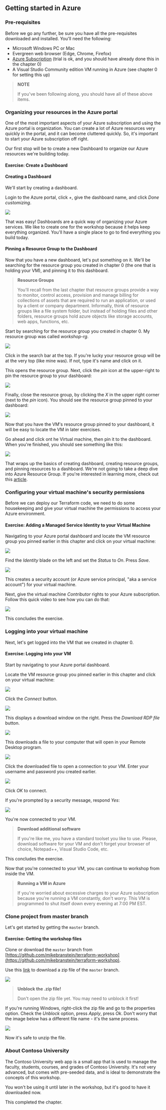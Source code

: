 ## Getting started in Azure

### Pre-requisites

Before we go any further, be sure you have all the pre-requisites downloaded and installed. You'll need the following:

* Microsoft Windows PC or Mac
* Evergreen web browser (Edge, Chrome, Firefox)
* [Azure Subscription](https://azure.microsoft.com) (trial is ok, and you should have already done this in the chapter 0)
* A Visual Studio Community edition VM running in Azure (see chapter 0 for setting this up)

> **NOTE**
>
> If you've been following along, you should have all of these above items. 

### Organizing your resources in the Azure portal

One of the most important aspects of your Azure subscription and using the Azure portal is organization. You can create a lot of Azure resources very quickly in the portal, and it can become cluttered quickly. So, it's important to start your Azure subscription off right.

Our first stop will be to create a new Dashboard to organize our Azure resources we're building today.

<h4 class="exercise-start">
    <b>Exercise</b>: Create a Dashboard
</h4>

#### Creating a Dashboard

We'll start by creating a dashboard. 

Login to the Azure portal, click *+*, give the dashboard name, and click *Done customizing*.

<img src="images/chapter1/new-dashboard.gif" class="img-medium" />

That was easy! Dashboards are a quick way of organizing your Azure services. We like to create one for the workshop because it helps keep everything organized. You'll have a single place to go to find everything you build today.

#### Pinning a Resource Group to the Dashboard

Now that you have a new dashboard, let's put something on it. We'll be searching for the resource group you created in chapter 0 (the one that is holding your VM), and pinning it to this dashboard.

> **Resource Groups** 
>
> You'll recall from the last chapter that resource groups provide a way to monitor, control access, provision and manage billing for collections of assets that are required to run an application, or used by a client or company department. Informally, think of resource groups like a file system folder, but instead of holding files and other folders, resource groups hold azure objects like storage accounts, web apps, functions, etc.

Start by searching for the resource group you created in chapter 0. My resource group was called *workshop-rg*. 

<img src="images/chapter1/find-resource-group.gif" class="img-override" />

Click in the search bar at the top. If you're lucky your resource group will be at the very top (like mine was). If not, type it's name and click on it.

This opens the resource group. Next, click the *pin* icon at the upper-right to pin the resource group to your dashboard:

<img src="images/chapter1/pin-resource-group.png" class="img-large" />

Finally, close the resource group, by clicking the *X* in the upper right corner (next to the *pin* icon). You should see the resource group pinned to your dashboard:

<img src="images/chapter1/pinned.png" class="img-medium" />

Now that you have the VM's resource group pinned to your dashboard, it will be easy to locate the VM in later exercises.

Go ahead and click ont he Virtual machine, then pin it to the dashboard. When you're finished, you should see something like this:

<img src="images/chapter1/vm-pin.gif" class="img-medium" />

<div class="exercise-end"></div>

That wraps up the basics of creating dashboard, creating resource groups, and pinning resources to a dashboard. We're not going to take a deep dive into Azure Resource Group. If you're interested in learning more, check out this [article](https://docs.microsoft.com/en-us/azure/azure-resource-manager/resource-group-portal).

### Configuring your virtual machine's security permissions

Before we can deploy our Terraform code, we need to do some housekeeping and give your virtual machine the permissions to access your Azure environment.

<h4 class="exercise-start">
    <b>Exercise</b>: Adding a Managed Service Identity to your Virtual Machine
</h4>


Navigating to your Azure portal dashboard and locate the VM resource group you pinned earlier in this chapter and click on your virtual machine:

<img src="images/chapter1/click-vm.png" class="img-override" />

Find the *Identity* blade on the left and set the *Status* to *On*. Press *Save*.

<img src="images/chapter1/identity.png" class="img-override" />

This creates a security account (or Azure service principal, "aka a service account") for your virtual machine. 

Next, give the virtual machine *Contributor* rights to your Azure subscription. Follow this quick video to see how you can do that:

<img src="images/chapter1/identity-2.gif" class="img-override" />

This concludes the exercise.

<div class="exercise-end"></div>


### Logging into your virtual machine

Next, let's get logged into the VM that we created in chapter 0. 

<h4 class="exercise-start">
    <b>Exercise</b>: Logging into your VM
</h4>

Start by navigating to your Azure portal dashboard. 

Locate the VM resource group you pinned earlier in this chapter and click on your virtual machine:

<img src="images/chapter1/click-vm.png" class="img-override" />

Click the *Connect* button.

<img src="images/chapter1/connect.png"/>

This displays a download window on the right. Press the *Download RDP file* button.

<img src="images/chapter1/connect-download.png" />

This downloads a file to your computer that will open in your Remote Desktop program.

<img src="images/chapter1/connect-download-2.png" />

Click the downloaded file to open a connection to your VM. Enter your username and password you created earlier. 

<img src="images/chapter1/connect-password.png" class="img-override" />

Click *OK* to connect.

If you're prompted by a security message, respond *Yes*:

<img src="images/chapter1/connect-security.png" class="img-override" />

You're now connected to your VM. 

> **Download additional software**
>
> If you're like me, you have a standard toolset you like to use. Please, download software for your VM and don't forget your browser of choice, Notepad++, Visual Studio Code, etc.

This concludes the exercise.

<div class="exercise-end"></div>

Now that you're connected to your VM, you can continue to workshop from inside the VM. 

> **Running a VM in Azure** 
>
> If you're worried about excessive charges to your Azure subscription because you're running a VM constantly, don't worry. This VM is programmed to shut itself down every evening at 7:00 PM EST. 

### Clone project from master branch

Let's get started by getting the `master` branch.

<h4 class="exercise-start">
    <b>Exercise</b>: Getting the workshop files
</h4>

Clone or download the `master` branch from [https://github.com/mikebranstein/terraform-workshop](https://github.com/mikebranstein/terraform-workshop).

Use this [link](https://github.com/mikebranstein/terraform-workshop/archive/master.zip) to download a zip file of the `master` branch.

<img src="images/chapter1/downloaded-zip.png" class="img-small" />

> **Unblock the .zip file!** 
>
> Don't open the zip file yet. You may need to unblock it first!

If you're running Windows, right-click the zip file and go to the properties option. Check the *Unblock* option, press *Apply*, press *Ok*. Don't worry that the image below has a different file name - it's the same process.

<img src="images/chapter1/unblock.gif" />

Now it's safe to unzip the file. 

<div class="exercise-end"></div>

### About Contoso University

The Contoso University web app is a small app that is used to manage the faculty, students, courses, and grades of Contoso University. It's not very advanced, but comes with pre-seeded data, and is ideal to demonstrate the concepts of this workshop. 

You won't be using it until later in the workshop, but it's good to have it downloaded now.

This completed the chapter.